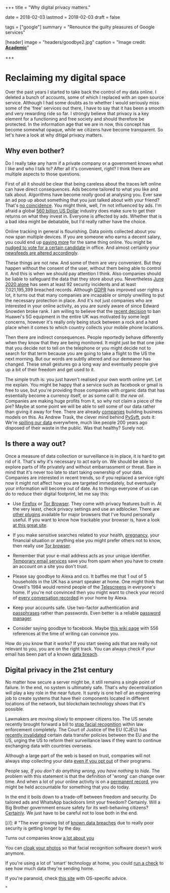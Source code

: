 +++
title = "Why digital privacy matters."

date = 2018-02-03
lastmod = 2018-02-03
draft = false

tags = ["google"]
summary = "Renounce the guilty pleasures of Google services"

[header]
image = "headers/goodbye2.jpg"
caption = "Image credit: [**Academic**](https://github.com/gcushen/hugo-academic/)"

+++

# Reclaiming my digital space
Over the past years I started to take back the control of my data online. I deleted a bunch of accounts, some of which I replaced with an open source service. Although I had some doubts as to whether I would seriously miss some of the 'free' services out there, I have to say that it has been a smooth and very rewarding ride so far.
I strongly believe that privacy is a key element for a functioning and free society and should therefore be protected. In the information age that we are in now, this concept has become somewhat opaque, while we citizens have become transparent. So let's have a look at why ditigal privacy matters.

## Why even bother?
Do I really take any harm if a private company or a government knows what I like and who I talk to? After all it's convenient, right? I think there are multiple aspects to those questions.

First of all it should be clear that being careless about the traces left online can have direct consequences. Ads become tailored to what you like and talk about. Algorithms have become _really_ good at analysing you. Ever saw an ad pop up about something that you just talked about with your friend? That's [no coincidence](https://www.independent.co.uk/life-style/gadgets-and-tech/news/smartphone-apps-listening-privacy-alphonso-shazam-advertising-pool-3d-honey-quest-a8139451.html). You might think, well, I'm not influenced by ads. I'm afraid a global [560 billion US Dollar](https://www.statista.com/topics/990/global-advertising-market/) industry does make sure to get their returns on what they invest in. Everyone is affected by ads. Whether that is a bad idea might be debatable, but I'd really rather have the choice.

Online tracking in general is flourishing. Data points collected about you now span multiple devices. If you are someone who earns a decent salary, you could end up [paying more](https://www.csmonitor.com/Business/Saving-Money/2016/0405/How-retailers-use-dynamic-pricing-to-get-you-to-pay-more) for the same thing online. You might be [nudged to vote for a certain candidate](https://www.theguardian.com/uk-news/cambridge-analytica) in office. And almost certainly your [newsfeeds are altered accordingly](https://choosetoencrypt.com/search-engines/filter-bubbles-searchencrypt-com-avoids/).

These things are not new. And some of them are very convenient. But they happen without the consent of the user, without them being able to control it. And this is when we should pay attention I think. Also companies should be liable to safeguard the data that they store about you. Nevertheless [June 2020 alone](https://www.itgovernance.co.uk/blog/list-of-data-breaches-and-cyber-attacks-in-june-2020) has seen at least 92 security incidents and at least 7,021,195,399 breached records. Although [GDPR](https://en.wikipedia.org/wiki/General_Data_Protection_Regulation) has improved user rights a lot, it turns out that many companies are incapable or simply unwilling to put the necessary protection in place. And it's not just companies who are interested in your online activity, as you are surely aware of since Edward Snowden broke rank. I am willing to believe that the [recent decision](https://www.theguardian.com/technology/2020/jul/14/huawei-to-be-stripped-of-role-in-uk-5g-network-by-2027-dowden-confirms) to ban Huawei's 5G equipment in the entire UK was motivated by some legit concerns, however it's really only being stuck between a rock and a hard place when it comes to which country collects your mobile phone locations.

Then there are indirect consequences. People reportedly behave differently when they know that they are being monitored. It might just be that one joke that you decide not to tell on the telephone or you might decide not to search for that term because you are going to take a flight to the US the next morning. But our words are subtly altered and our demeanor has changed. These small gestures go a long way and eventually people give up a bit of their freedom and get used to it.

The simple truth is: you just haven't realised your own worth online yet. Let me explain. You might be happy that a service such as facebook or gmail is free to use, but you're providing those companies with organic data that has essentially become a currency itself, or as some call it: _the new oil_. Companies are making huge profits from it, so why not claim a piece of the pie? Maybe at some point we will be able to sell some of our data rather than giving it away for free. There are already [companies](https://datacoup.com/) building business models on this.
As Andrew Trask, the clever mind behind [PySyft](https://github.com/OpenMined/PySyft), puts it: We're [spilling our data](https://www.youtube.com/watch?v=4zrU54VIK6k) everywhere, much like people 200 years ago disposed of their waste in the public. Was that healthy? Surely not.


## Is there a way out?
Once a measure of data collection or surveillance is in place, it is hard to get rid of it. That's why it's necessary to act early on. We should be able to explore parts of life privately and without embarrassment or threat.
Bare in mind that it's never too late to start taking ownership of your data. Companies are interested in recent trends, so if you replaced a service right now it might not affect how you are targeted immediately, but eventually your information will become out of date.
As to things everyone of us can do to reduce their digital footprint, let me say this:

* Use [Firefox](https://www.mozilla.org/en-US/firefox/new/) or [Tor Browser](https://www.torproject.org/). They come with privacy features built in.
At the very least, check privacy settings and use an adblocker. There are [other plugins](https://privacybadger.org/) available for major browsers that I've found personally useful. If you want to know how trackable your browser is, have a look [at this great site](https://panopticlick.eff.org/).

* If you make sensitive searches related to your health, [pregnancy](https://jezebel.com/what-happens-when-you-tell-the-internet-youre-pregnant-1794398989), your financial situation or anything else you might prefer others not to know, then really use [Tor browser](https://www.torproject.org/).

* Remember that your e-mail address acts as your unique identifier. [Temporary email services](https://temp-mail.org/en/) save you from spam when you have to create an account on a site you don't trust.

* Please say goodbye to Alexa and co. It baffles me that 1 out of 5 households in the UK has a smart speaker at home. One might think that Orwell's 1984 would remind people of the [Telescreens](https://en.wikipedia.org/wiki/Telescreen) in everyone's home. If you're not convinced then you might want to check your record of [every conversation recorded](https://www.theverge.com/2018/5/28/17402154/amazon-echo-alexa-conversation-recording-history-listen-how-to) in your home by Alexa.

* Keep your accounts safe. Use two-factor authentication and [passphrases](https://randompassphrasegenerator.com/) rather than passwords. Even better is a reliable [password manager](https://www.wired.com/story/best-password-managers/).

* Consider saying goodbye to facebook. Maybe [this wiki page](https://en.wikipedia.org/wiki/Criticism_of_Facebook) with 556 references at the time of writing can convince you.

How do you know that it works? If you start seeing ads that are really not relevant to you, you are on the right track. You can always check if your email has been part of a known [data breach](https://monitor.firefox.com/).


## Digital privacy in the 21st century
No matter how secure a server might be, it still remains a single point of failure. In the end, no system is ultimately safe. That's why decentralization will play a key role in the near future. It surely is one hell of an engineering job to create systems that have their components located in different locations of the network, but blockchain technology shows that it's possible.

Lawmakers are moving slowly to empower citizens too.
The US senate recently brought forward a bill to [stop facial recognition](https://paleofuture.gizmodo.com/lets-kill-facial-recognition-for-good-1844168367) within law enforcement completely. The Court of Justice of the EU (CJEU) has [recently invalidated](https://noyb.eu/en/cjeu) certain data transfer policies between the EU and the US, urging the US to reform their surveillance laws if they want to continue exchanging data with countries overseas.

Although a large part of the web is based on trust, companies will not always stop collecting your data [even if you opt out](https://www.businessinsider.com/google-lawsuit-app-tracking-without-permission-reuters-2020-7) of their programs.

People say, _If you don't do anything wrong, you have nothing to hide_. The problem with this statement is that the definition of 'wrong' can change over time. And when a lot of your online activity is on a [permanent record](https://www.goodreads.com/book/show/46223297-permanent-record), you might be held accountable for something that you do today.

In the end it boils down to a trade-off between freedom and security. Do tailored ads and WhatsApp backdoors limit your freedom? Certainly. Will a Big Brother government ensure safety for its well-behaving citizens? [Certainly](). We just have to be careful not to lose both in the end.


[//]: # "The ever growing list of [known data breaches](https://en.wikipedia.org/wiki/List_of_data_breaches) due to really poor security is getting longer by the day.

Turns out companies know [a lot about you](https://www.technologyreview.com/s/607938/google-now-tracks-your-credit-card-purchases-and-connects-them-to-its-online-profile-of-you/)

You can [cloak your photos](http://people.cs.uchicago.edu/%7Eravenben/publications/abstracts/fawkes-usenix20.html) so that facial recognition software doesn't work anymore.

If you're using a lot of 'smart' technology at home, you could [run a check](https://iotinspector.org/) to see how much data they're sending home.

If you're paranoid, check [this site](https://prism-break.org/en/) with OS-specific advice.

"
